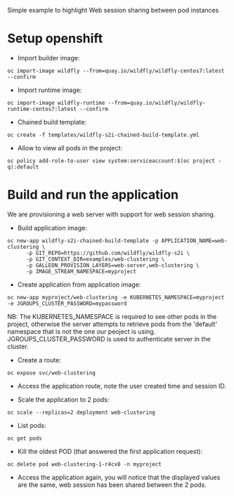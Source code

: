 Simple example to highlight Web session sharing between pod instances

Setup openshift
===============

* Import builder image:
```
oc import-image wildfly --from=quay.io/wildfly/wildfly-centos7:latest --confirm
```
* Import runtime image: 
```
oc import-image wildfly-runtime --from=quay.io/wildfly/wildfly-runtime-centos7:latest --confirm
```
* Chained build template: 
```
oc create -f templates/wildfly-s2i-chained-build-template.yml
```
* Allow to view all pods in the project: 
```
oc policy add-role-to-user view system:serviceaccount:$(oc project -q):default
```

Build and run the application
=============================

We are provisioning a web server with support for web session sharing.

* Build application image: 
```
oc new-app wildfly-s2i-chained-build-template -p APPLICATION_NAME=web-clustering \
      -p GIT_REPO=https://github.com/wildfly/wildfly-s2i \
      -p GIT_CONTEXT_DIR=examples/web-clustering \
      -p GALLEON_PROVISION_LAYERS=web-server,web-clustering \
      -p IMAGE_STREAM_NAMESPACE=myproject
```

* Create application from application image: 
```
oc new-app myproject/web-clustering -e KUBERNETES_NAMESPACE=myproject -e JGROUPS_CLUSTER_PASSWORD=mypassword
```

NB: The KUBERNETES_NAMESPACE is required to see other pods in the project, otherwise the server attempts to retrieve pods from the 'default' namespace that is not the one our peoject is using.
JGROUPS_CLUSTER_PASSWORD is used to authenticate server in the cluster.

* Create a route:
```
oc expose svc/web-clustering
```

* Access the application route, note the user created time and session ID.

* Scale the application to 2 pods: 
```
oc scale --replicas=2 deployment web-clustering
```

* List pods: 
```
oc get pods
```

* Kill the oldest POD (that answered the first application request): 
```
oc delete pod web-clustering-1-r4cx8 -n myproject
```

* Access the application again, you will notice that the displayed values are the same, web session has been shared between the 2 pods.